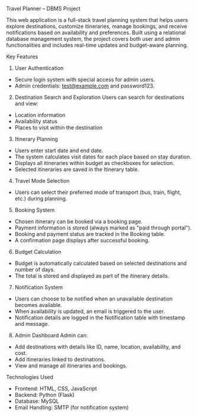 Travel Planner – DBMS Project

This web application is a full-stack travel planning system that helps users explore destinations, customize itineraries, manage bookings, and receive notifications based on availability and preferences. Built using a relational database management system, the project covers both user and admin functionalities and includes real-time updates and budget-aware planning.

Key Features
1. User Authentication
- Secure login system with special access for admin users.
- Admin credentials: test@example.com and password123.

2. Destination Search and Exploration
Users can search for destinations and view:
- Location information
- Availability status
- Places to visit within the destination

3. Itinerary Planning
- Users enter start date and end date.
- The system calculates visit dates for each place based on stay duration.
- Displays all itineraries within budget as checkboxes for selection.
- Selected itineraries are saved in the Itinerary table.

4. Travel Mode Selection
- Users can select their preferred mode of transport (bus, train, flight, etc.) during planning.

5. Booking System
- Chosen itinerary can be booked via a booking page.
- Payment information is stored (always marked as "paid through portal").
- Booking and payment status are tracked in the Booking table.
- A confirmation page displays after successful booking.

6. Budget Calculation
- Budget is automatically calculated based on selected destinations and number of days.
- The total is stored and displayed as part of the itinerary details.

7. Notification System
- Users can choose to be notified when an unavailable destination becomes available.
- When availability is updated, an email is triggered to the user.
- Notification details are logged in the Notification table with timestamp and message.

8. Admin Dashboard
Admin can:
- Add destinations with details like ID, name, location, availability, and cost.
- Add itineraries linked to destinations.
- View and manage all itineraries and bookings.

Technologies Used
- Frontend: HTML, CSS, JavaScript
- Backend: Python (Flask)
- Database: MySQL
- Email Handling: SMTP (for notification system)

